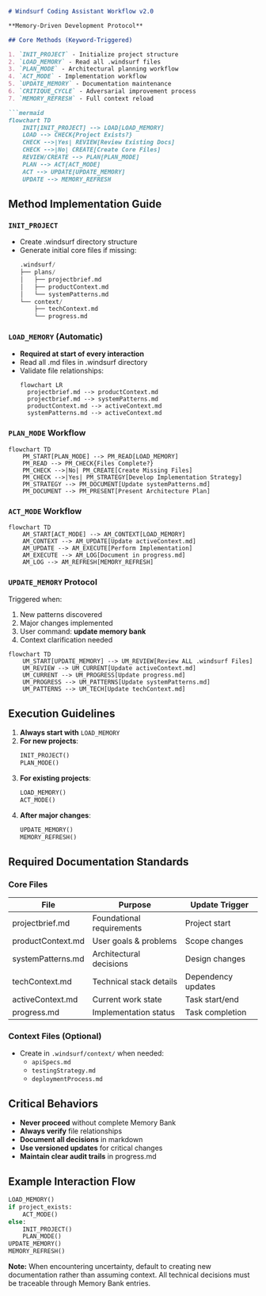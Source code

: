 ```markdown
# Windsurf Coding Assistant Workflow v2.0

**Memory-Driven Development Protocol**

## Core Methods (Keyword-Triggered)

1. `INIT_PROJECT` - Initialize project structure
2. `LOAD_MEMORY` - Read all .windsurf files
3. `PLAN_MODE` - Architectural planning workflow
4. `ACT_MODE` - Implementation workflow
5. `UPDATE_MEMORY` - Documentation maintenance
6. `CRITIQUE_CYCLE` - Adversarial improvement process
7. `MEMORY_REFRESH` - Full context reload

```mermaid
flowchart TD
    INIT[INIT_PROJECT] --> LOAD[LOAD_MEMORY]
    LOAD --> CHECK{Project Exists?}
    CHECK -->|Yes| REVIEW[Review Existing Docs]
    CHECK -->|No| CREATE[Create Core Files]
    REVIEW/CREATE --> PLAN[PLAN_MODE]
    PLAN --> ACT[ACT_MODE]
    ACT --> UPDATE[UPDATE_MEMORY]
    UPDATE --> MEMORY_REFRESH
```

## Method Implementation Guide

### `INIT_PROJECT`
- Create .windsurf directory structure
- Generate initial core files if missing:
  ```python
  .windsurf/
  ├── plans/
  │   ├── projectbrief.md
  │   ├── productContext.md
  │   └── systemPatterns.md
  └── context/
      ├── techContext.md
      └── progress.md
  ```

### `LOAD_MEMORY` (Automatic)
- **Required at start of every interaction**
- Read all .md files in .windsurf directory
- Validate file relationships:
  ```mermaid
  flowchart LR
    projectbrief.md --> productContext.md
    projectbrief.md --> systemPatterns.md
    productContext.md --> activeContext.md
    systemPatterns.md --> activeContext.md
  ```

### `PLAN_MODE` Workflow
```mermaid
flowchart TD
    PM_START[PLAN_MODE] --> PM_READ[LOAD_MEMORY]
    PM_READ --> PM_CHECK{Files Complete?}
    PM_CHECK -->|No| PM_CREATE[Create Missing Files]
    PM_CHECK -->|Yes| PM_STRATEGY[Develop Implementation Strategy]
    PM_STRATEGY --> PM_DOCUMENT[Update systemPatterns.md]
    PM_DOCUMENT --> PM_PRESENT[Present Architecture Plan]
```

### `ACT_MODE` Workflow
```mermaid
flowchart TD
    AM_START[ACT_MODE] --> AM_CONTEXT[LOAD_MEMORY]
    AM_CONTEXT --> AM_UPDATE[Update activeContext.md]
    AM_UPDATE --> AM_EXECUTE[Perform Implementation]
    AM_EXECUTE --> AM_LOG[Document in progress.md]
    AM_LOG --> AM_REFRESH[MEMORY_REFRESH]
```

### `UPDATE_MEMORY` Protocol
Triggered when:
1. New patterns discovered
2. Major changes implemented
3. User command: **update memory bank**
4. Context clarification needed

```mermaid
flowchart TD
    UM_START[UPDATE_MEMORY] --> UM_REVIEW[Review ALL .windsurf Files]
    UM_REVIEW --> UM_CURRENT[Update activeContext.md]
    UM_CURRENT --> UM_PROGRESS[Update progress.md]
    UM_PROGRESS --> UM_PATTERNS[Update systemPatterns.md]
    UM_PATTERNS --> UM_TECH[Update techContext.md]
```

## Execution Guidelines

1. **Always start with** `LOAD_MEMORY`
2. **For new projects**:
   ```python
   INIT_PROJECT() 
   PLAN_MODE()
   ```
3. **For existing projects**:
   ```python
   LOAD_MEMORY()
   ACT_MODE()
   ```
4. **After major changes**:
   ```python
   UPDATE_MEMORY()
   MEMORY_REFRESH()
   ```

## Required Documentation Standards

### Core Files
| File | Purpose | Update Trigger |
|------|---------|----------------|
| projectbrief.md | Foundational requirements | Project start |
| productContext.md | User goals & problems | Scope changes |
| systemPatterns.md | Architectural decisions | Design changes |
| techContext.md | Technical stack details | Dependency updates |
| activeContext.md | Current work state | Task start/end |
| progress.md | Implementation status | Task completion |

### Context Files (Optional)
- Create in `.windsurf/context/` when needed:
  - `apiSpecs.md`
  - `testingStrategy.md`
  - `deploymentProcess.md`

## Critical Behaviors
- **Never proceed** without complete Memory Bank
- **Always verify** file relationships
- **Document all decisions** in markdown
- **Use versioned updates** for critical changes
- **Maintain clear audit trails** in progress.md

## Example Interaction Flow
```python
LOAD_MEMORY()
if project_exists:
    ACT_MODE()
else:
    INIT_PROJECT()
    PLAN_MODE()
UPDATE_MEMORY()
MEMORY_REFRESH()
```

**Note:** When encountering uncertainty, default to creating new documentation rather than assuming context. All technical decisions must be traceable through Memory Bank entries.
```
